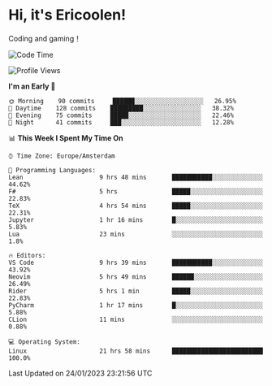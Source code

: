 # Hi, it's Ericoolen!
Coding and gaming！

<!--START_SECTION:waka-->
![Code Time](http://img.shields.io/badge/Code%20Time-647%20hrs%2037%20mins-blue)

![Profile Views](http://img.shields.io/badge/Profile%20Views-0-blue)

**I'm an Early 🐤** 

```text
🌞 Morning    90 commits     ██████░░░░░░░░░░░░░░░░░░░   26.95% 
🌆 Daytime    128 commits    █████████░░░░░░░░░░░░░░░░   38.32% 
🌃 Evening    75 commits     █████░░░░░░░░░░░░░░░░░░░░   22.46% 
🌙 Night      41 commits     ███░░░░░░░░░░░░░░░░░░░░░░   12.28%

```


📊 **This Week I Spent My Time On** 

```text
⌚︎ Time Zone: Europe/Amsterdam

💬 Programming Languages: 
Lean                     9 hrs 48 mins       ███████████░░░░░░░░░░░░░░   44.62% 
F#                       5 hrs               █████░░░░░░░░░░░░░░░░░░░░   22.83% 
TeX                      4 hrs 54 mins       █████░░░░░░░░░░░░░░░░░░░░   22.31% 
Jupyter                  1 hr 16 mins        █░░░░░░░░░░░░░░░░░░░░░░░░   5.83% 
Lua                      23 mins             ░░░░░░░░░░░░░░░░░░░░░░░░░   1.8%

🔥 Editors: 
VS Code                  9 hrs 39 mins       ███████████░░░░░░░░░░░░░░   43.92% 
Neovim                   5 hrs 49 mins       ██████░░░░░░░░░░░░░░░░░░░   26.49% 
Rider                    5 hrs 1 min         █████░░░░░░░░░░░░░░░░░░░░   22.83% 
PyCharm                  1 hr 17 mins        █░░░░░░░░░░░░░░░░░░░░░░░░   5.88% 
CLion                    11 mins             ░░░░░░░░░░░░░░░░░░░░░░░░░   0.88%

💻 Operating System: 
Linux                    21 hrs 58 mins      █████████████████████████   100.0%

```


 Last Updated on 24/01/2023 23:21:56 UTC
<!--END_SECTION:waka-->

